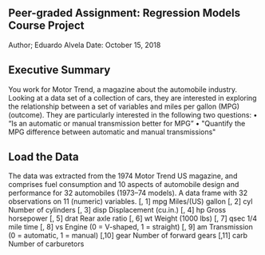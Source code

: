 ## Peer-graded Assignment: Regression Models Course Project
Author; Eduardo Alvela
Date: October 15, 2018

## Executive Summary
You work for Motor Trend, a magazine about the automobile industry. Looking at a data set of a collection of cars, they are interested in exploring the relationship between a set of variables and miles per gallon (MPG) (outcome). They are particularly interested in the following two questions:
•	“Is an automatic or manual transmission better for MPG”
•	"Quantify the MPG difference between automatic and manual transmissions"

## Load the Data
The data was extracted from the 1974 Motor Trend US magazine, and comprises fuel consumption and 10 aspects of automobile design and performance for 32 automobiles (1973–74 models).
A data frame with 32 observations on 11 (numeric) variables.
[, 1]	mpg	Miles/(US) gallon
[, 2]	cyl	Number of cylinders
[, 3]	disp	Displacement (cu.in.)
[, 4]	hp	Gross horsepower
[, 5]	drat	Rear axle ratio
[, 6]	wt	Weight (1000 lbs)
[, 7]	qsec	1/4 mile time
[, 8]	vs	Engine (0 = V-shaped, 1 = straight)
[, 9]	am	Transmission (0 = automatic, 1 = manual)
[,10]	gear	Number of forward gears
[,11]	carb	Number of carburetors
